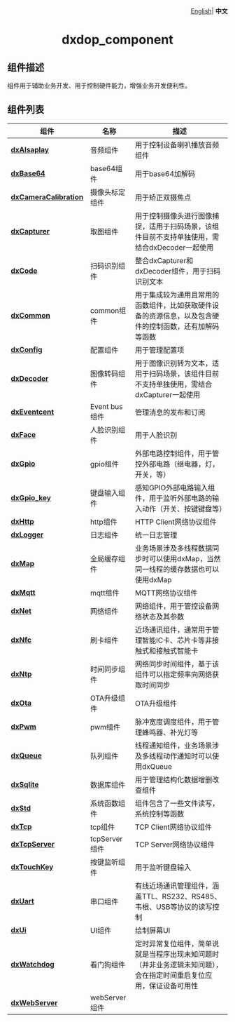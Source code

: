 <p align="right">
    <a href="../README.md">English</a>| <b>中文</b>
</p>

 <h1 align="center">dxdop_component</h1>

## 组件描述
组件用于辅助业务开发、用于控制硬件能力，增强业务开发便利性。

## 组件列表
| 组件 | 名称  | 描述 |
| --- | --- | ---- |
| **<a href="./dxAlsa/dxAlsa.js" target="_blank">dxAlsaplay</a>** | 音频组件 | 用于控制设备喇叭播放音频组件 |
| **<a href="./dxBase64/dxBase64.js" target="_blank">dxBase64</a>** | base64组件 | 用于base64加解码 |
| **<a href="./dxCameraCalibration/dxCameraCalibration.js" target="_blank">dxCameraCalibration</a>** | 摄像头标定组件 | 用于矫正双摄焦点 |
| **<a href="./dxCapturer/dxCapturer.js" target="_blank">dxCapturer</a>** | 取图组件 | 用于控制摄像头进行图像捕捉，适用于扫码场景，该组件目前不支持单独使用，需结合dxDecoder一起使用 |
| **<a href="./dxCode/dxCode.js" target="_blank">dxCode</a>** | 扫码识别组件 | 整合dxCapturer和dxDecoder组件，用于扫码识别文本 |
| **<a href="./dxCommon/dxCommon.js" target="_blank">dxCommon</a>** | common组件 | 用于集成较为通用且常用的函数组件，比如获取硬件设备的资源信息，以及包含硬件的控制函数，还有加解码等函数 |
| **<a href="./dxConfig/dxConfig.js" target="_blank">dxConfig</a>** | 配置组件 | 用于管理配置项 |
| **<a href="./dxDecoder/dxDecoder.js" target="_blank">dxDecoder</a>** | 图像转码组件 | 用于图像识别转为文本，适用于扫码场景，该组件目前不支持单独使用，需结合dxCapturer一起使用 |
| **<a href="./dxEventCenter/dxEventCenter.js" target="_blank">dxEventcent</a>** | Event bus组件 | 管理消息的发布和订阅 |
| **<a href="./dxFace/dxFace.js" target="_blank">dxFace</a>** | 人脸识别组件 | 用于人脸识别 |
| **<a href="./dxGpio/dxGpio.js" target="_blank">dxGpio</a>** | gpio组件 | 外部电路控制组件，用于管控外部电路（继电器，灯，开关，等） |
| **<a href="./dxGpioKey/dxGpioKey.js" target="_blank">dxGpio_key</a>** | 键盘输入组件 | 感知GPIO外部电路输入组件，用于监听外部电路的输入动作（开关、按键键盘等） |
| **<a href="./dxHttp/dxHttp.js" target="_blank">dxHttp</a>** | http组件 | HTTP Client网络协议组件 |
| **<a href="./dxLogger/dxLogger.js" target="_blank">dxLogger</a>** | 日志组件 | 统一日志管理 |
| **<a href="./dxMap/dxMap.js" target="_blank">dxMap</a>** | 全局缓存组件 | 业务场景涉及多线程数据同步时可以使用dxMap，当然同一线程的缓存数据也可以使用dxMap |
| **<a href="./dxMqtt/dxMqtt.js" target="_blank">dxMqtt</a>** | mqtt组件 | MQTT网络协议组件 |
| **<a href="./dxNet/dxNet.js" target="_blank">dxNet</a>** | 网络组件 | 网络组件，用于管控设备网络状态及其参数 |
| **<a href="./dxNfc/dxNfc.js" target="_blank">dxNfc</a>** | 刷卡组件 | 近场通讯组件，通常用于管理智能IC卡、芯片卡等非接触式和接触式智能卡 |
| **<a href="./dxNtp/dxNtp.js" target="_blank">dxNtp</a>** | 时间同步组件 | 网络同步时间组件，基于该组件可以指定频率向网络获取时间同步 |
| **<a href="./dxOta/dxOta.js" target="_blank">dxOta</a>** | OTA升级组件 | OTA升级组件 |
| **<a href="./dxPwm/dxPwm.js" target="_blank">dxPwm</a>** | pwm组件 | 脉冲宽度调度组件，用于管理蜂鸣器、补光灯等 |
| **<a href="./dxQueue/dxQueue.js" target="_blank">dxQueue</a>** | 队列组件 | 线程通知组件，业务场景涉及多线程动作通知时可以使用dxQueue |
| **<a href="./dxSqlite/dxSqlite.js" target="_blank">dxSqlite</a>** | 数据库组件 | 用于管理结构化数据增删改查组件 |
| **<a href="./dxStd/dxStd.js" target="_blank">dxStd</a>** | 系统函数组件 | 组件包含了一些文件读写，系统控制等函数 |
| **<a href="./dxTcp/dxTcp.js" target="_blank">dxTcp</a>** | tcp组件 | TCP Client网络协议组件 |
| **<a href="./dxTcpServer/dxTcpServer.js" target="_blank">dxTcpServer</a>** | tcpServer组件 | TCP Server网络协议组件 |
| **<a href="./dxTouchKey/dxTouchKey.js" target="_blank">dxTouchKey</a>** | 按键监听组件 | 用于监听键盘输入 |
| **<a href="./dxUart/dxUart.js" target="_blank">dxUart</a>** | 串口组件 | 有线近场通讯管理组件，涵盖TTL、RS232、RS485、韦根、USB等协议的读写控制 |
| **<a href="./dxUi/dxUi.js" target="_blank">dxUi</a>** | UI组件 | 绘制屏幕UI |
| **<a href="./dxWatchdog/dxWatchdog.js" target="_blank">dxWatchdog</a>** | 看门狗组件 | 定时异常复位组件，简单说就是当程序出现未知问题时（并非业务逻辑未知问题），会在指定时间重启复位应用，保证设备可用性 |
| **<a href="./dxWebserver/dxWebserver.js" target="_blank">dxWebServer</a>** | webServer组件 |  |
